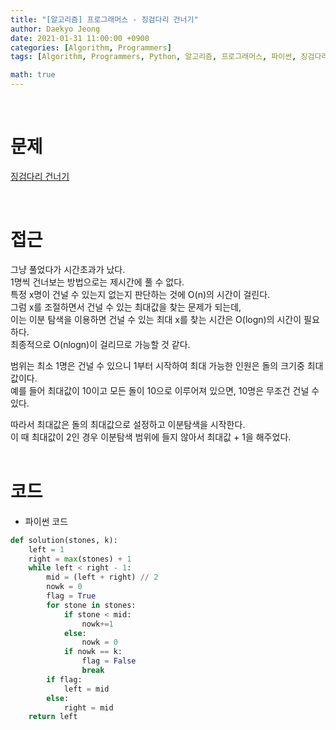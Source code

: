```yaml
---
title: "[알고리즘] 프로그래머스 - 징검다리 건너기"
author: Daekyo Jeong
date: 2021-01-31 11:00:00 +0900
categories: [Algorithm, Programmers]
tags: [Algorithm, Programmers, Python, 알고리즘, 프로그래머스, 파이썬, 징검다리 건너기, 이분 탐색]

math: true
---
```


<br/>

# **문제**


[징검다리 건너기](https://programmers.co.kr/learn/courses/30/lessons/64062)

<br/>

# **접근**  

그냥 풀었다가 시간초과가 났다.  
1명씩 건너보는 방법으로는 제시간에 풀 수 없다.  
특정 x명이 건널 수 있는지 없는지 판단하는 것에 O(n)의 시간이 걸린다.  
그럼 x를 조절하면서 건널 수 있는 최대값을 찾는 문제가 되는데,  
이는 이분 탐색을 이용하면 건널 수 있는 최대 x를 찾는 시간은 O(logn)의 시간이 필요하다.   
최종적으로 O(nlogn)이 걸리므로 가능할 것 같다.  

범위는 최소 1명은 건널 수 있으니 1부터 시작하여 최대 가능한 인원은 돌의 크기중 최대값이다.  
예를 들어 최대값이 10이고 모든 돌이 10으로 이루어져 있으면, 10명은 무조건 건널 수 있다.  

따라서 최대값은 돌의 최대값으로 설정하고 이분탐색을 시작한다.  
이 때 최대값이 2인 경우 이분탐색 범위에 들지 않아서 최대값 + 1을 해주었다.  
<br/>

# **코드**


- 파이썬 코드   

```py
def solution(stones, k):
    left = 1
    right = max(stones) + 1
    while left < right - 1:
        mid = (left + right) // 2
        nowk = 0
        flag = True
        for stone in stones:
            if stone < mid:
                nowk+=1
            else:
                nowk = 0
            if nowk == k:
                flag = False
                break
        if flag:
            left = mid
        else:
            right = mid
    return left
```


<br/>
